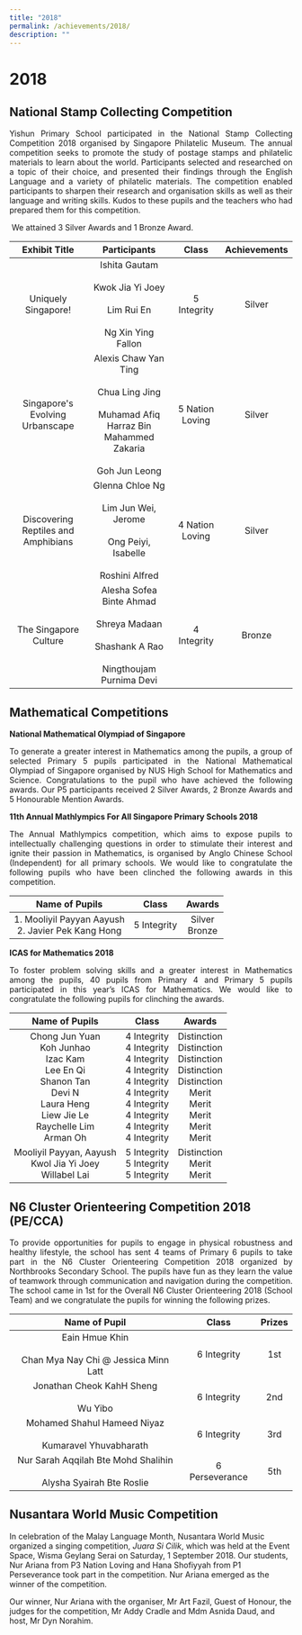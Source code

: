 ```yaml
---
title: "2018"
permalink: /achievements/2018/
description: ""
---
```

# 2018

National Stamp Collecting Competition 
--------------------------------------

<p style="text-align: justify;">Yishun Primary School participated in the National Stamp Collecting Competition 2018 organised by Singapore Philatelic Museum. The annual competition seeks to promote the study of postage stamps and philatelic materials to learn about the world. Participants selected and researched on a topic of their choice, and presented their findings through the English Language and a variety of philatelic materials. The competition enabled participants to sharpen their research and organisation skills as well as their language and writing skills. Kudos to these pupils and the teachers who had prepared them for this competition.</p>

 We attained 3 Silver Awards and 1 Bronze Award.
 
 |            Exhibit Title            |                                             Participants                                            |      Class      | Achievements |
|:-----------------:|:----------------:|:---------------:|:------------:|
|         Uniquely Singapore!         |                Ishita Gautam<br><br>Kwok Jia Yi Joey<br><br>Lim Rui En<br><br>Ng Xin Ying Fallon                |   5 Integrity   |    Silver    |
|   Singapore's Evolving Urbanscape   | Alexis Chaw Yan Ting<br><br>Chua Ling Jing<br><br>Muhamad Afiq Harraz Bin Mahammed Zakaria<br><br>Goh Jun Leong | 5 Nation Loving |    Silver    |
| Discovering Reptiles and Amphibians |           Glenna Chloe Ng<br><br>Lim Jun Wei, Jerome<br><br>Ong Peiyi, Isabelle<br><br>Roshini Alfred           | 4 Nation Loving |    Silver    |
|        The Singapore Culture        |       Alesha Sofea Binte Ahmad<br><br>Shreya Madaan<br><br>Shashank A Rao<br><br>Ningthoujam Purnima Devi       |   4 Integrity   |    Bronze    |

Mathematical Competitions
-------------------------

**National Mathematical Olympiad of Singapore**

<p style="text-align: justify;">To generate a greater interest in Mathematics among the pupils, a group of selected Primary 5 pupils participated in the National Mathematical Olympiad of Singapore organised by NUS High School for Mathematics and Science. Congratulations to the pupil who have achieved the following awards. Our P5 participants received 2 Silver Awards, 2 Bronze Awards and 5 Honourable Mention Awards. </p>

**11th Annual Mathlympics For All Singapore Primary Schools 2018**

<p style="text-align: justify;">The Annual Mathlympics competition, which aims to expose pupils to intellectually challenging questions in order to stimulate their interest and ignite their passion in Mathematics, is organised by Anglo Chinese School (Independent) for all primary schools. We would like to congratulate the following pupils who have been clinched the following awards in this competition.</p>

|     Name of Pupils     |    Class    |      Awards      |
|:-----------------:|:-----------:|:----------------:|
| 1. Mooliyil Payyan Aayush <br> 2. Javier Pek Kang Hong | 5 Integrity | Silver<br>Bronze |

**ICAS for Mathematics 2018**

<p style="text-align: justify;">To foster problem solving skills and a greater interest in Mathematics among the pupils, 40 pupils from Primary 4 and Primary 5 pupils participated in this year’s ICAS for Mathematics. We would like to congratulate the following pupils for clinching the awards.</p>

|                                                              Name of Pupils                                                             |                                                                        Class                                                                       |                                                        Awards                                                        |
|:----------------:|:---------:|:--------------:|
| Chong Jun Yuan<br>Koh Junhao<br>Izac Kam<br>Lee En Qi<br>Shanon Tan<br>Devi N<br>Laura Heng<br>Liew Jie Le<br>Raychelle Lim<br>Arman Oh | 4 Integrity<br>4 Integrity<br>4 Integrity<br>4 Integrity<br>4 Integrity<br>4 Integrity<br>4 Integrity<br>4 Integrity<br>4 Integrity<br>4 Integrity | Distinction<br>Distinction<br>Distinction<br>Distinction<br>Distinction<br>Merit<br>Merit<br>Merit<br>Merit<br>Merit |
|                                       Mooliyil Payyan, Aayush<br>Kwol Jia Yi Joey<br>Willabel Lai                                       |                                                      5 Integrity<br>5 Integrity<br>5 Integrity                                                     |                                             Distinction<br>Merit<br>Merit                                            |

N6 Cluster Orienteering Competition 2018 (PE/CCA)
-------------------------------------------------

<p style="text-align: justify;">To provide opportunities for pupils to engage in physical robustness and healthy lifestyle, the school has sent 4 teams of Primary 6 pupils to take part in the N6 Cluster Orienteering Competition 2018 organized by Northbrooks Secondary School. The pupils have fun as they learn the value of teamwork through communication and navigation during the competition. The school came in 1st for the Overall N6 Cluster Orienteering 2018 (School Team) and we congratulate the pupils for winning the following prizes.</p>

|                           Name of Pupil                          |      Class      | Prizes |
|:----------------------------------------------------------------:|:---------------:|:------:|
|      Eain Hmue Khin<br><br>Chan Mya Nay Chi @ Jessica Minn Latt      |   6 Integrity   |   1st  |
|               Jonathan Cheok KahH Sheng<br><br>Wu Yibo               |   6 Integrity   |   2nd  |
|       Mohamed Shahul Hameed Niyaz<br><br>Kumaravel Yhuvabharath      |   6 Integrity   |   3rd  |
| Nur Sarah Aqqilah Bte Mohd Shalihin<br><br>Alysha Syairah Bte Roslie | 6 Perseverance  |   5th  |

Nusantara World Music Competition
---------------------------------

In celebration of the Malay Language Month, Nusantara World Music organized a singing competition, _Juara Si Cilik_, which was held at the Event Space, Wisma Geylang Serai on Saturday, 1 September 2018. Our students, Nur Ariana from P3 Nation Loving and Hana Shofiyyah from P1 Perseverance took part in the competition. Nur Ariana emerged as the winner of the competition.

Our winner, Nur Ariana with the organiser, Mr Art Fazil, Guest of Honour, the judges for the competition, Mr Addy Cradle and Mdm Asnida Daud, and host, Mr Dyn Norahim.



